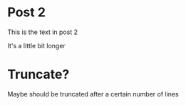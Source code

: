 # Post 2
This is the text in post 2

It's a little bit longer

# Truncate?
Maybe should be truncated after a certain number of lines